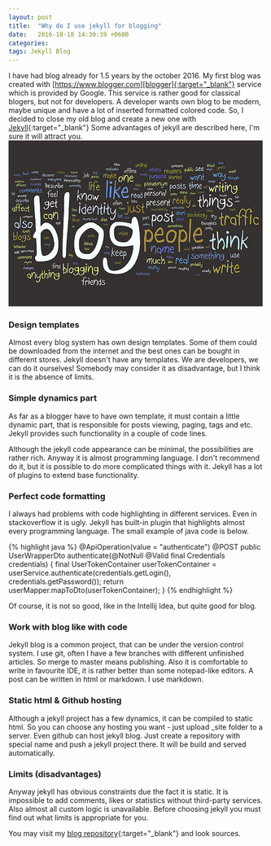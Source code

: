 ```yaml
---
layout: post
title:  "Why do I use jekyll for blogging"
date:   2016-10-18 14:30:39 +0600
categories:
tags: Jekyll Blog
---
```


I have had blog already for 1.5 years by the october 2016. My first blog was created with 
[https://www.blogger.com][blogger]{:target="_blank"} service which is provided by Google.  This service is rather
good for classical blogers, but not for developers. A developer wants own blog to be modern, maybe unique and have a
lot of inserted formatted colored code. So, I decided to close my old blog and create a new one with
 [Jekyll][jekyll]{:target="_blank"} Some advantages of jekyll are described here, I'm sure it will attract you.
 ![Blog](/images/articles/jekyll/blogging.jpg)


### Design templates

Almost every blog system has own design templates. Some of them could be downloaded from the internet and the best 
ones can be bought in different stores. Jekyll doesn't have any templates. We are developers, we can do it ourselves!
Somebody may consider it as disadvantage, but I think it is the absence of limits.

### Simple dynamics part

As far as a blogger have to have own template, it must contain a little dynamic part, that is responsible for posts
viewing, paging, tags and etc. Jekyll provides such functionality in a couple of code lines. 
 
Although the jekyll code appearance can be minimal, the possibilities are rather rich. Anyway it is almost programming
language. I don't recommend do it, but it is possible to do more complicated things with it. Jekyll has a lot of 
 plugins to extend base functionality. 

### Perfect code formatting

I always had problems with code highlighting in different services. Even in stackoverflow it is ugly. Jekyll has
built-in plugin that highlights almost every programming language. The small example of java code is below.

{% highlight java %}
    @ApiOperation(value = "authenticate")
    @POST
    public UserWrapperDto authenticate(@NotNull @Valid final Credentials credentials) {
        final UserTokenContainer userTokenContainer = userService.authenticate(credentials.getLogin(),
                credentials.getPassword());
        return userMapper.mapToDto(userTokenContainer);
    }
{% endhighlight %}

Of course, it is not so good, like in the Intellij Idea, but quite good for blog.

### Work with blog like with code

Jekyll blog is a common project, that can be under the version control system. I use git, often I have a few branches
with different unfinished articles. So merge to master means publishing. Also it is comfortable to write in favourite
IDE, it is rather better than some notepad-like editors. A post can be written in html or markdown. I use markdown.

### Static html & Github hosting

Although a jekyll project has a few dynamics, it can be compiled to static html. So you can choose any hosting you want -
just upload _site folder to a server. Even github can host jekyll blog. Just create a repository with special name and
push a jekyll project there. It will be build and served automatically. 

### Limits (disadvantages)

Anyway jekyll has obvious constraints due the fact it is static. It is impossible to add comments, likes or statistics
without third-party services. Also almost all custom logic is unavailable.
Before choosing jekyll you must find out what limits is appropriate for you.

You may visit my [blog repository][myblog]{:target="_blank"} and look sources. 

[myblog]: https://github.com/kosbr/kosbr.github.io
[blogger]: https://www.blogger.com/
[jekyll]: https://jekyllrb.com/